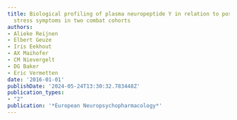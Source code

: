 ```yaml
---
title: Biological profiling of plasma neuropeptide Y in relation to posttraumatic
  stress symptoms in two combat cohorts
authors:
- Alieke Reijnen
- Elbert Geuze
- Iris Eekhout
- AX Maihofer
- CM Nievergelt
- DG Baker
- Eric Vermetten
date: '2016-01-01'
publishDate: '2024-05-24T13:30:32.783448Z'
publication_types:
- "2"
publication: '*European Neuropsychopharmacology*'
---
```

